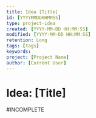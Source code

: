 ```yaml
---
title: Idea [Title]
id: [YYYYMMDDHHMMSS] 
type: project-idea
created: [YYYY-MM-DD HH:MM:SS] 
modified: [YYYY-MM-DD HH:MM:SS] 
retention: Long
tags: [tags]
keywords: 
project: [Project Name]
author: [Current User]
---
```


# Idea: [Title]

#INCOMPLETE


